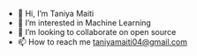 - 👋 Hi, I’m Taniya Maiti
- 👀 I’m interested in Machine Learning
- 💞️ I’m looking to collaborate on open source
- 📫 How to reach me taniyamaiti04@gmail.com

<!---
TaniyaM03/TaniyaM03 is a ✨ special ✨ repository because its `README.md` (this file) appears on your GitHub profile.
You can click the Preview link to take a look at your changes.
--->
